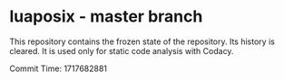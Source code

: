 # luaposix - master branch

This repository contains the frozen state of the repository.
Its history is cleared. It is used only for static code
analysis with Codacy.

Commit Time: 1717682881